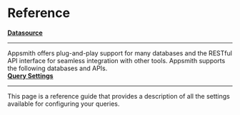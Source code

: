 # Reference

<div className="containerGridSampleApp">
  <div className="containerColumnSampleApp columnGrid column-one">
        <div className="containerCol">
            <a href="/connect-data/reference"><strong>Datasource</strong></a>
        </div> <hr/>
        <div className="containerDescription">Appsmith offers plug-and-play support for many databases and the RESTful API interface for seamless integration with other tools. Appsmith supports the following databases and APIs.</div>
    </div>
    <div className="containerColumnSampleApp columnGrid column-two">
        <div className="containerCol">
           <a href="/connect-data/reference/query-settings"><strong>Query Settings</strong></a>
        </div><hr/>
        <div className="containerDescription">This page is a reference guide that provides a description of all the settings available for configuring your queries. </div>
    </div>
</div>
